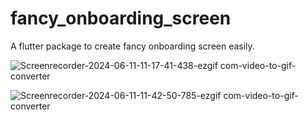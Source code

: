 # fancy_onboarding_screen
 A flutter package to create fancy onboarding screen easily.
 
![Screenrecorder-2024-06-11-11-17-41-438-ezgif com-video-to-gif-converter](https://github.com/javedmughal-058/fancy_onboarding_screen/assets/91019922/d04d2348-a89a-40ac-be27-4bf012759d53)


![Screenrecorder-2024-06-11-11-42-50-785-ezgif com-video-to-gif-converter](https://github.com/javedmughal-058/fancy_onboarding_screen/assets/91019922/2c66b2cd-3ebf-49b3-ac02-d8846cf67720)


